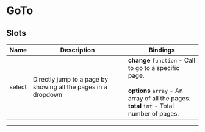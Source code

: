 # GoTo

## Slots

| Name   | Description                                                    | Bindings                                                                                                                                                   |
| ------ | -------------------------------------------------------------- | ---------------------------------------------------------------------------------------------------------------------------------------------------------- |
| select | Directly jump to a page by showing all the pages in a dropdown | **change** `function` - Call to go to a specific page.<br><br>**options** `array` - An array of all the pages.<br>**total** `int` - Total number of pages. |

---
